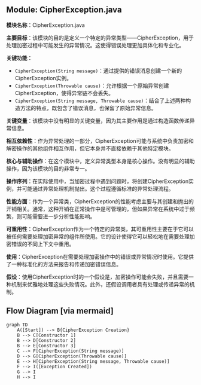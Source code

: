 ## Module: CipherException.java
**模块名称**：CipherException.java

**主要目标**：该模块的目的是定义一个特定的异常类型——CipherException，用于处理加密过程中可能发生的异常情况。这使得错误处理更加具体化和专业化。

**关键功能**：
- `CipherException(String message)`：通过提供的错误消息创建一个新的CipherException实例。
- `CipherException(Throwable cause)`：允许根据一个原始异常创建CipherException，使得异常链不会丢失。
- `CipherException(String message, Throwable cause)`：结合了上述两种构造方法的特点，既包含了错误消息，也保留了原始异常信息。

**关键变量**：该模块中没有明显的关键变量，因为其主要作用是通过构造函数传递异常信息。

**相互依赖性**：作为异常处理的一部分，CipherException可能与系统中负责加密和解密操作的其他组件相互作用，但它本身并不直接依赖于其他特定模块。

**核心与辅助操作**：在这个模块中，定义异常类型本身是核心操作。没有明显的辅助操作，因为该模块的目的非常专一。

**操作序列**：在实际使用中，当加密过程中遇到问题时，将创建CipherException实例，并可能通过异常处理机制抛出。这个过程遵循标准的异常处理流程。

**性能方面**：作为一个异常类，CipherException的性能考虑主要与其创建和抛出的开销相关。通常，这种开销在正常操作中是可管理的，但如果异常在系统中过于频繁，则可能需要进一步分析性能影响。

**可重用性**：CipherException作为一个特定的异常类，其可重用性主要在于它可以被任何需要处理加密异常的组件所使用。它的设计使得它可以轻松地在需要处理加密错误的不同上下文中重用。

**使用**：CipherException在需要处理加密操作中的错误或异常情况时使用。它提供了一种标准化的方法来报告和传递加密错误信息。

**假设**：使用CipherException时的一个假设是，加密操作可能会失败，并且需要一种机制来优雅地处理这些失败情况。此外，还假设调用者具有处理或传递异常的机制。
## Flow Diagram [via mermaid]
```mermaid
graph TD
    A([Start]) --> B{CipherException Creation}
    B --> C[Constructor 1]
    B --> D[Constructor 2]
    B --> E[Constructor 3]
    C --> F[CipherException(String message)]
    D --> G[CipherException(Throwable cause)]
    E --> H[CipherException(String message, Throwable cause)]
    F --> I([Exception Created])
    G --> I
    H --> I
```
